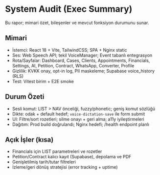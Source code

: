 # System Audit (Exec Summary)

Bu rapor; mimari özet, bileşenler ve mevcut fonksiyon durumunu sunar.

## Mimari

- İstemci: React 18 + Vite, TailwindCSS; SPA + Nginx static
- Ses: Web Speech API; tekil VoiceManager; Event tabanlı entegrasyon
- Rota/Sayfalar: Dashboard, Cases, Clients, Appointments, Financials, Settings, AI, Petition, Contract, WhatsApp, Converter, Profile
- Gizlilik: KVKK onay, opt-in log, PII maskeleme; Supabase voice_history (RLS)
- Test: Vitest birim + E2E smoke

## Durum Özeti

- Sesli komut: LIST > NAV önceliği, fuzzy/phonetic; geniş komut sözlüğü
- Dikte: odak + default hedef; `voice-dictation-save` ile form submit
- UI: Filtre/sort rozetleri; silme onayı + geri alma; a11y iyileştirmeleri
- Dağıtım: Prod build doğrulandı; Nginx hedefi; /health endpoint planlı

## Açık İşler (kısa)

- Financials için LIST parametreleri ve rozetler
- Petition/Contract kalıcı kayıt (Supabase), depolama ve PDF
- Genişletilmiş tarih/tutar filtreleri
- İzleme/geri dönüş stratejisi (error tracking + uptime)
